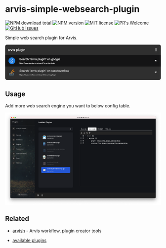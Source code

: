 # arvis-simple-websearch-plugin

[![NPM download total](https://img.shields.io/npm/dt/arvis-simple-websearch-plugin)](http://badge.fury.io/js/arvis-simple-websearch-plugin)
[![NPM version](https://badge.fury.io/js/arvis-simple-websearch-plugin.svg)](http://badge.fury.io/js/arvis-simple-websearch-plugin)
[![MIT license](https://img.shields.io/badge/License-MIT-blue.svg)](https://lbesson.mit-license.org/)
[![PR's Welcome](https://img.shields.io/badge/PRs-welcome-brightgreen.svg?style=flat)](http://makeapullrequest.com)
[![GitHub issues](https://img.shields.io/github/issues/jopemachine/arvis-simple-websearch-plugin.svg)](https://GitHub.com/jopemachine/arvis-simple-websearch-plugin/issues/)

Simple web search plugin for Arvis.

![](./demo.png)

## Usage

Add more web search engine you want to below config table.

![](./setting.png)


## Related

- [arvish](https://github.com/jopemachine/arvish) - Arvis workflow, plugin creator tools

- [available plugins](https://github.com/jopemachine/arvis/blob/master/documents/plugin-links.md)
